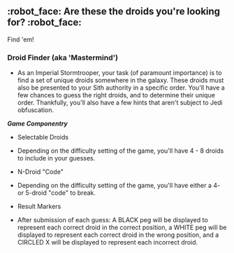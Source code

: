 ## :robot_face: Are these the droids you're looking for? :robot_face:

Find 'em!

### Droid Finder (aka 'Mastermind')
* As an Imperial Stormtrooper, your task (of paramount importance) is to find a set of unique droids somewhere in the galaxy. These droids must also be presented to your Sith authority in a specific order. You'll have a few chances to guess the right droids, and to determine their unique order. Thankfully, you'll also have a few hints that aren't subject to Jedi obfuscation.

***Game Componentry***
  * Selectable Droids
  - Depending on the difficulty setting of the game, you'll have 4 - 8 droids to include in your guesses.
  * N-Droid "Code"
  - Depending on the difficulty setting of the game, you'll have either a 4- or 5-droid "code" to break.
  * Result Markers
  - After submission of each guess: A BLACK peg will be displayed to represent each correct droid in the correct position, a WHITE peg will be displayed to represent each correct droid in the wrong position, and a CIRCLED X will be displayed to represent each incorrect droid.
